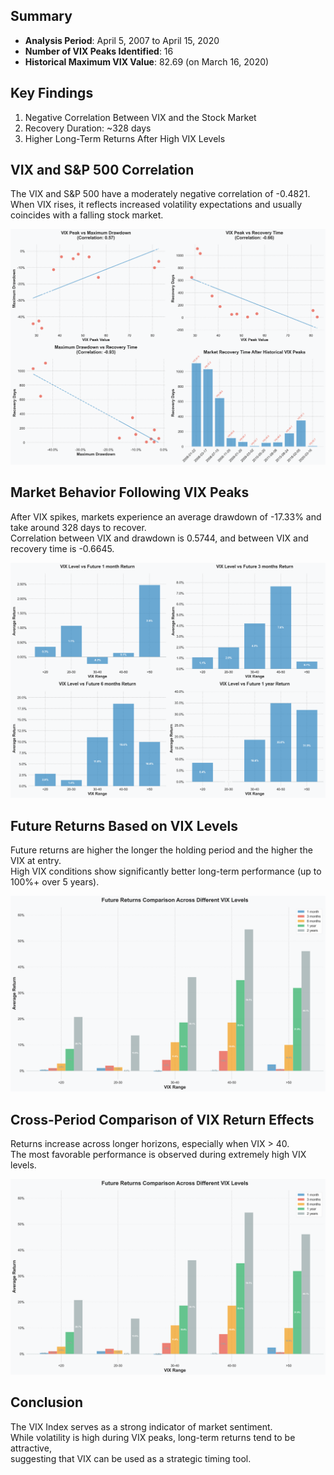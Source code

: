
## Summary
- **Analysis Period**: April 5, 2007 to April 15, 2020  
- **Number of VIX Peaks Identified**: 16  
- **Historical Maximum VIX Value**: 82.69 (on March 16, 2020)  

## Key Findings
1. Negative Correlation Between VIX and the Stock Market  
2. Recovery Duration: ~328 days  
3. Higher Long-Term Returns After High VIX Levels  

## VIX and S&P 500 Correlation
The VIX and S&P 500 have a moderately negative correlation of -0.4821.  
When VIX rises, it reflects increased volatility expectations and usually coincides with a falling stock market.

![Recovery Analysis](result/vix_recovery_analysis.png)

## Market Behavior Following VIX Peaks
After VIX spikes, markets experience an average drawdown of -17.33% and take around 328 days to recover.  
Correlation between VIX and drawdown is 0.5744, and between VIX and recovery time is -0.6645.

![Future Returns](result/vix_future_returns.png)

## Future Returns Based on VIX Levels
Future returns are higher the longer the holding period and the higher the VIX at entry.  
High VIX conditions show significantly better long-term performance (up to 100%+ over 5 years).

![Future Returns Comparison](result/vix_future_returns_comparison.png)

## Cross-Period Comparison of VIX Return Effects
Returns increase across longer horizons, especially when VIX > 40.  
The most favorable performance is observed during extremely high VIX levels.

![Return Comparison](vix_future_returns_comparison.png)

## Conclusion
The VIX Index serves as a strong indicator of market sentiment.  
While volatility is high during VIX peaks, long-term returns tend to be attractive,  
suggesting that VIX can be used as a strategic timing tool.